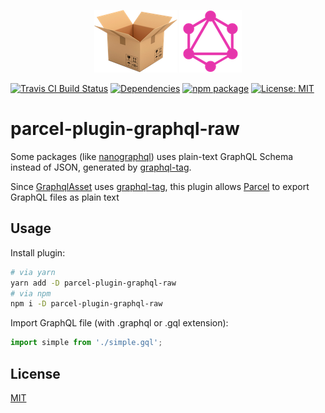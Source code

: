 <p align="center">
  <img alt="parcel" src=".assets/parcel.png" height="100">
  <img alt="graphql" src=".assets/graphql.png" height="100">
</p>

[![Travis CI Build Status](https://travis-ci.org/Ty3uK/parcel-plugin-graphql-raw.svg?branch=master)](https://travis-ci.org/Ty3uK/parcel-plugin-graphql-raw)
[![Dependencies](https://david-dm.org/Ty3uK/parcel-plugin-graphql-raw.svg?branch=master)](https://david-dm.org/Ty3uK/parcel-plugin-graphql-raw)
[![npm package](https://img.shields.io/npm/v/parcel-plugin-graphql-raw.svg)](https://www.npmjs.com/package/parcel-plugin-graphql-raw)
[![License: MIT](https://img.shields.io/badge/License-MIT-yellow.svg)](https://opensource.org/licenses/MIT)

# parcel-plugin-graphql-raw

Some packages (like [nanographql](https://github.com/yoshuawuyts/nanographql)) uses plain-text GraphQL Schema instead of JSON, generated by [graphql-tag](https://github.com/apollographql/graphql-tag).

Since [GraphqlAsset](https://github.com/parcel-bundler/parcel/blob/master/packages/core/parcel-bundler/src/assets/GraphqlAsset.js) uses [graphql-tag](https://github.com/apollographql/graphql-tag), this plugin allows [Parcel](https://github.com/parcel-bundler/parcel) to export GraphQL files as plain text

## Usage

Install plugin:

```bash
# via yarn
yarn add -D parcel-plugin-graphql-raw
# via npm
npm i -D parcel-plugin-graphql-raw
```

Import GraphQL file (with .graphql or .gql extension):

```javascript
import simple from './simple.gql';
```


## License

[MIT](LICENSE)
